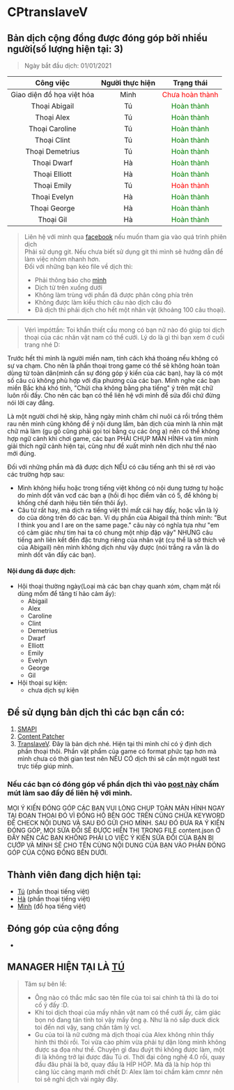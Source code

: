 # CPtranslaveV
## Bản dịch cộng đồng được đóng góp bởi nhiều người(số lượng hiện tại: 3)
> Ngày bắt đầu dịch: 01/01/2021<br>

|Công việc|Người thực hiện|Trạng thái|
|:---:|:---:|:---:|
|Giao diện đồ họa việt hóa|Minh|<span style="color:red">Chưa hoàn thành</span>|
|Thoại Abigail|Tú|<span style="color:green">Hoàn thành</span>|
|Thoại Alex|Tú|<span style="color:green">Hoàn thành</span>|
|Thoại Caroline|Tú|<span style="color:green">Hoàn thành</span>|
|Thoại Clint|Tú|<span style="color:green">Hoàn thành</span>|
|Thoại Demetrius|Tú|<span style="color:green">Hoàn thành</span>|
|Thoại Dwarf|Hà|<span style="color:green">Hoàn thành</span>|
|Thoại Elliott|Hà|<span style="color:green">Hoàn thành</span>|
|Thoại Emily|Tú|<span style="color:red">Hoàn thành</span>|
|Thoại Evelyn|Hà|<span style="color:green">Hoàn thành</span>|
|Thoại George|Hà|<span style="color:green">Hoàn thành</span>|
Thoại Gil|Hà|<span style="color:green">Hoàn thành</span>|

> Liên hệ với mình qua [facebook](https://www.facebook.com/H.A.C.2K1/) nếu muốn tham gia vào quá trình phiên dịch<br>
> Phải sử dụng git. Nếu chưa biết sử dụng git thì mình sẽ hướng dẫn để làm việc nhóm nhanh hơn.<br>
> Đối với những bạn kéo file về dịch thì:
>   - Phải thông báo cho [mình](https://www.facebook.com/H.A.C.2K1/)
>   - Dịch từ trên xuống dưới
>   - Không làm trùng với phần đã được phân công phía trên
>   - Không được làm kiểu thích câu nào dịch câu đó
>   - Đã dịch thì phải dịch cho hết một nhân vật (khoảng 100 câu thoại).
---
> Vérì ìmpóttần: Toi khẩn thiết cầu mong có bạn nữ nào đó giúp toi dịch thoại của các nhân vật nam có thể cưới. Lý do là gì thì bạn xem ở cuối trang nhé D:
 
Trước hết thì mình là người miền nam, tính cách khá thoáng nếu không có sự va chạm. Cho nên là phần thoại trong game có thể sẽ không hoàn toàn dùng từ toàn dân(mình cần sự đóng góp ý kiến của các bạn), hay là có một số câu cú không phù hợp với địa phương của các bạn. Mình nghe các bạn miền Bắc khá khó tính, "Chửi cha không bằng pha tiếng" ý trên mặt chữ luôn rồi đấy. Cho nên các bạn có thể liên hệ với mình để sửa đổi chứ đừng nói lời cay đắng.

Là một người chơi hệ skip, hằng ngày mình chăm chỉ nuôi cá rồi trồng thêm rau nên mình cũng không để ý nội dung lắm, bản dịch của mình là nhìn mặt chữ mà làm (gu gồ cũng phải gọi toi bằng cụ các ông ạ) nên có thể không hợp ngữ cảnh khi chơi game, các bạn PHẢI CHỤP MÀN HÌNH và tìm mình giải thích ngữ cảnh hiện tại, cũng như đề xuất mình nên dịch như thế nào mới đúng.

Đối với những phần mà đã được dịch NẾU có câu tiếng anh thì sẽ rơi vào các trường hợp sau:
- Mình không hiểu hoặc trong tiếng việt không có nội dung tương tự hoặc do mình dốt văn vcđ các bạn ạ (hồi đi học điểm văn có 5, để không bị khống chế danh hiệu tiên tiến thôi ấy).
- Câu từ rất hay, mà dịch ra tiếng việt thì mất cái hay đấy, hoặc vẫn là lý do của dòng trên đó các bạn. Ví dụ phần của Abigail thả thính mình: "But I think you and I are on the same page." câu này có nghĩa tựa như "em có cảm giác như tim hai ta có chung một nhịp đập vậy" NHƯNG câu tiếng anh liên kết đến đặc trưng riêng của nhân vật (cụ thể là sở thích vẽ của Abigail) nên mình không dịch như vậy được (nói trắng ra vẫn là do mình dốt văn đấy các bạn).
#### Nội dung đã được dịch:
- Hội thoại thường ngày(Loại mà các bạn chạy quanh xóm, chạm mặt rồi dùng mồm để tăng tí hảo cảm ấy):
    - Abigail
    - Alex
    - Caroline
    - Clint
    - Demetrius
    - Dwarf
    - Elliott
    - Emily
    - Evelyn
    - George
    - Gil
- Hội thoại sự kiện:
    - chưa dịch sự kiện
## Để sử dụng bản dịch thì các bạn cần có:
1. [SMAPI](https://smapi.io/)
2. [Content Patcher](https://www.nexusmods.com/stardewvalley/mods/1915)
3. [TranslaveV](https://www.nexusmods.com/stardewvalley/mods/7442). Đây là bản dịch nhé. Hiện tại thì mình chỉ có ý định dịch phần thoại thôi. Phần vật phẩm của game có format phức tạp hơn mà mình chưa có thời gian test nên NẾU CÓ dịch thì sẽ cần một người test trực tiếp giúp mình.

### Nếu các bạn có đóng góp về phần dịch thì vào [post này](https://www.facebook.com/groups/stardewvalleyviethoa/permalink/1618901244976666/) chấm mút làm sao đấy để liên hệ với mình.
MỌI Ý KIẾN ĐÓNG GÓP CÁC BẠN VUI LÒNG CHỤP TOÀN MÀN HÌNH NGAY TẠI ĐOẠN THOẠI ĐÓ VÌ ĐỒNG HỒ BÊN GÓC TRÊN CŨNG CHỨA KEYWORD ĐỂ CHECK NỘI DUNG VÀ SAU ĐÓ GỬI CHO MÌNH. SAU ĐÓ ĐƯA RA Ý KIẾN ĐÓNG GÓP, MỌI SỬA ĐỔI SẼ ĐƯỢC HIỂN THỊ TRONG FILE content.json Ở ĐÂY NÊN CÁC BẠN KHÔNG PHẢI LO VIỆC Ý KIẾN SỬA ĐỔI CỦA BẠN BỊ CƯỚP VÀ MÌNH SẼ CHO TÊN CÙNG NỘI DUNG CỦA BẠN VÀO PHẦN ĐÓNG GÓP CỦA CỘNG ĐỒNG BÊN DƯỚI.
## Thành viên đang dịch hiện tại:
- [Tú](https://www.facebook.com/H.A.C.2K1/) (phần thoại tiếng việt)
- [Hà]() (phần thoại tiếng việt)
- [Minh]() (đồ họa tiếng việt)
## Đóng góp của cộng đồng
- 

## MANAGER HIỆN TẠI LÀ [TÚ](https://www.facebook.com/H.A.C.2K1/)
> Tâm sự bên lề: <br>
> - Ông nào có thắc mắc sao tên file của toi sai chính tả thì là do toi cố ý đấy :D.<br>
> - Khi toi dịch thoại của mấy nhân vật nam có thể cưới ấy, cảm giác bọn nó đang tán tỉnh toi vậy mấy ông ạ. Như là nó sắp duck dick toi đến nơi vậy, sang chấn tâm lý vcl.<br>
> - Gu của toi là nữ cường mà dịch thoại của Alex không nhìn thấy hình thì thôi rồi. Toi vừa cào phím vừa phải tự dặn lòng mình không được sa đọa như thế. Chuyện gì đau đuýt thì không được làm, một đi là không trở lại được đâu Tú ơi. Thời đại công nghệ 4.0 rồi, quay đầu đâu phải là bờ, quay đầu là HÍP HÓP. Mà đã là híp hóp thì càng lúc càng mạnh mới chết D: Alex làm toi chầm kảm cmnr nên toi sẽ nghỉ dịch vài ngày đây.